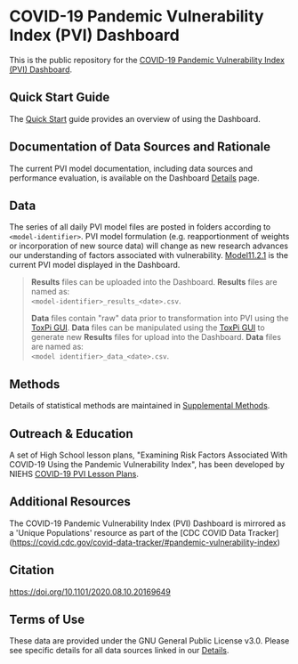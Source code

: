# COVID-19 Pandemic Vulnerability Index (PVI) Dashboard

This is the public repository for the [COVID-19 Pandemic Vulnerability Index (PVI) Dashboard](https://covid19pvi.niehs.nih.gov/).  
## Quick Start Guide

The [Quick Start](https://www.niehs.nih.gov/research/programs/coronavirus/covid19pvi/) guide provides an overview of using the Dashboard.

## Documentation of Data Sources and Rationale

The current PVI model documentation, including data sources and performance evaluation, is available on the Dashboard [Details](https://www.niehs.nih.gov/research/programs/coronavirus/covid19pvi/details/) page.

## Data

The series of all daily PVI model files are posted in folders according to `<model-identifier>`. PVI model formulation (e.g. reapportionment of weights or incorporation of new source data) will change as new research advances our understanding of factors associated with vulnerability. [Model11.2.1](https://github.com/COVID19PVI/data/tree/master/Model11.2.1) is the current PVI model displayed in the Dashboard.

> **Results** files can be uploaded into the Dashboard. **Results** files are named as:</br>
>  `<model-identifier>_results_<date>.csv`.
>  
> **Data** files contain "raw" data prior to transformation into PVI using the [ToxPi  GUI](https://toxpi.org/). **Data** files can be manipulated using the [ToxPi  GUI](https://toxpi.org/) to generate new **Results** files for upload into the Dashboard. **Data** files are named as:</br>
>  `<model identifier>_data_<date>.csv`.

## Methods

Details of statistical methods are maintained in [Supplemental Methods](https://github.com/COVID19PVI/data/blob/master/COVID19PVI%20Supplemental%20Github.pdf).

## Outreach & Education

A set of High School lesson plans, "Examining Risk Factors Associated With COVID-19 Using the Pandemic Vulnerability Index", has been developed by NIEHS [COVID-19 PVI Lesson Plans](https://www.niehs.nih.gov/health/scied/teachers/covid-19/index.cfm).

## Additional Resources

The COVID-19 Pandemic Vulnerability Index (PVI) Dashboard is mirrored as a 'Unique Populations' resource as part of the [CDC COVID Data Tracker] (https://covid.cdc.gov/covid-data-tracker/#pandemic-vulnerability-index)

## Citation

https://doi.org/10.1101/2020.08.10.20169649

## Terms of Use

These data are provided under the GNU General Public License v3.0. Please see specific details for all data sources linked in our [Details](https://www.niehs.nih.gov/research/programs/coronavirus/covid19pvi/details/).

